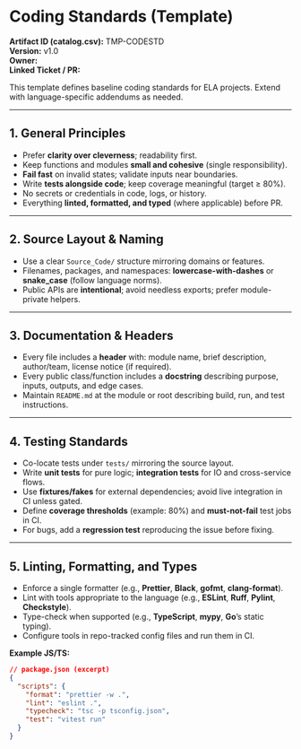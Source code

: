 <!-- 03_Development/Templates/Coding_Standards_Template.md -->
# Coding Standards (Template)

**Artifact ID (catalog.csv):** TMP-CODESTD  
**Version:** v1.0  
**Owner:**  
**Linked Ticket / PR:**  

This template defines baseline coding standards for ELA projects. Extend with language-specific addendums as needed.

---

## 1. General Principles
- Prefer **clarity over cleverness**; readability first.
- Keep functions and modules **small and cohesive** (single responsibility).
- **Fail fast** on invalid states; validate inputs near boundaries.
- Write **tests alongside code**; keep coverage meaningful (target ≥ 80%).
- No secrets or credentials in code, logs, or history.
- Everything **linted, formatted, and typed** (where applicable) before PR.

---

## 2. Source Layout & Naming
- Use a clear `Source_Code/` structure mirroring domains or features.
- Filenames, packages, and namespaces: **lowercase-with-dashes** or **snake_case** (follow language norms).
- Public APIs are **intentional**; avoid needless exports; prefer module-private helpers.

---

## 3. Documentation & Headers
- Every file includes a **header** with: module name, brief description, author/team, license notice (if required).
- Every public class/function includes a **docstring** describing purpose, inputs, outputs, and edge cases.
- Maintain `README.md` at the module or root describing build, run, and test instructions.

---

## 4. Testing Standards
- Co-locate tests under `tests/` mirroring the source layout.
- Write **unit tests** for pure logic; **integration tests** for IO and cross-service flows.
- Use **fixtures/fakes** for external dependencies; avoid live integration in CI unless gated.
- Define **coverage thresholds** (example: 80%) and **must-not-fail** test jobs in CI.
- For bugs, add a **regression test** reproducing the issue before fixing.

---

## 5. Linting, Formatting, and Types
- Enforce a single formatter (e.g., **Prettier**, **Black**, **gofmt**, **clang-format**).
- Lint with tools appropriate to the language (e.g., **ESLint**, **Ruff**, **Pylint**, **Checkstyle**).
- Type-check when supported (e.g., **TypeScript**, **mypy**, **Go**’s static typing).
- Configure tools in repo-tracked config files and run them in CI.

**Example JS/TS:**
```json
// package.json (excerpt)
{
  "scripts": {
    "format": "prettier -w .",
    "lint": "eslint .",
    "typecheck": "tsc -p tsconfig.json",
    "test": "vitest run"
  }
}
